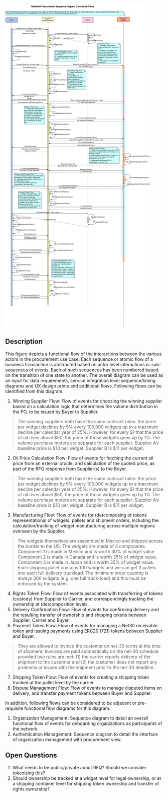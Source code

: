 ![Alt text](./Radish34_Procurement_Flow_Timing_Sequence_Diagram.jpg?raw=true "Radish 34 Procurement Flow Sequence Diagram")

## Description

This figure depicts a functional flow of the interactions between the various actors in the procurement use case. Each sequence or atomic flow of a business transaction is abstracted based on actor level interactions or sub-sequences of events. Each of such sequences has been numbered based on the transition of one state to another. The overall diagram can be used as an input for data requirements, service integration level sequence/timing diagrams and UX design prints and additional flows. Following flows can be identified from this diagram:

1. Winning Supplier Flow: Flow of events for choosing the winning supplier based on a calculation logic that determines the volume distribution in the PO, to be issued by Buyer to Supplier.
> The winning suppliers both have the same contract rules: the price per widget declines by 5% every 100,000 widgets up to a maximum decline per calendar year of 25%.  However, for every $1 that the price of oil rises above $50, the price of those widgets goes up by 1%  The volume purchase meters are separate for each supplier.  Supplier A’s baseline price is $10 per widget.  Supplier B is $11 per widget. 
2. Oil Price Calculation Flow: Flow of events for fetching the current oil price from an external oracle, and calculation of the quoted price, as part of the RFQ response from Supplier(s) to the Buyer.
> The winning suppliers both have the same contract rules: the price per widget declines by 5% every 100,000 widgets up to a maximum decline per calendar year of 25%.  However, for every $1 that the price of oil rises above $50, the price of those widgets goes up by 1%  The volume purchase meters are separate for each supplier.  Supplier A’s baseline price is $10 per widget.  Supplier B is $11 per widget. 
3. Manufacturing Flow: Flow of events for (de)composing of tokens representational of widgets, pallets and shipment orders, including the calculation/tracking of widget manufacturing across multiple regions overseen by the Supplier.
> The widgets themselves are assembled in Mexico and shipped across the border to the US.  The widgets are made of 3 components.  Component 1 is made in Mexico and is worth 30% of widget value.  Component 2 is made in Canada and is worth 35% of widget value.  Component 3 is made in Japan and is worth 35% of widget value.  Each shipping pallet contains 100 widgets and we can get 3 pallets into each full delivery truckload.  The minimum order quantity is always 300 widgets (e.g. one full truck-load) and this must be enforced by the system.
4. Rights Token Flow: Flow of events associated with transferring of tokens (custody) from Supplier to Carrier, and correspondingly tracking the ownership at (de)composition levels.
5. Delivery Confirmation Flow: Flow of events for confirming delivery and the resulting transfer of ownership and shipping tokens between Supplier, Carrier and Buyer.
6. Payment Token Flow: Flow of events for managing a Net30 receivable token and issuing payments using ERC20 (721) tokens between Supplier and Buyer.
> They are allowed to invoice the customer on net-30 terms at the time of shipment.  Invoices are paid automatically on the net-30 schedule provided two rules are met: (1) the carrier reports delivery of the shipment to the customer and (2) the customer does not report any problems or issues with the shipment prior to the net-30 deadline.
7. Shipping Token Flow: Flow of events for creating a shipping token tracked at the pallet level by the carrier.
8. Dispute Management Flow: Flow of events to manage disputed items on delivery, and transfer payment tokens between Buyer and Supplier.


In addition, following flows can be considered to be adjacent or pre-requisite functional flow diagrams for this diagram:

1. Organization Management: Sequence diagram to detail an overall functional flow of events for onboarding organizations as participants of the network.
2. Authentication Management: Sequence diagram to detail the interface of organization management with procurement view.

## Open Questions

1. What needs to be public/private about RFQ? Should we consider tokenizing this?
2. Should ownership be tracked at a widget level for legal ownership, or at a shipping container level for shipping token ownership and transfer of rights ownership?

